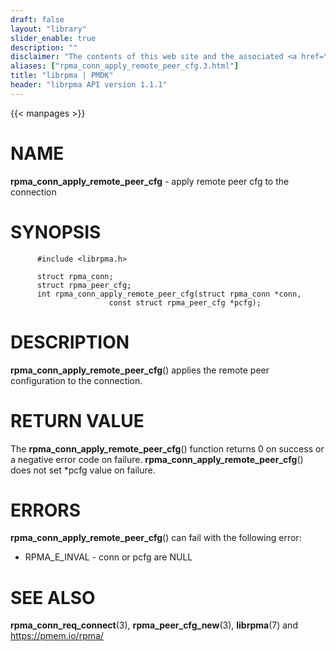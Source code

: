```yaml
---
draft: false
layout: "library"
slider_enable: true
description: ""
disclaimer: "The contents of this web site and the associated <a href=\"https://github.com/pmem\">GitHub repositories</a> are BSD-licensed open source."
aliases: ["rpma_conn_apply_remote_peer_cfg.3.html"]
title: "librpma | PMDK"
header: "librpma API version 1.1.1"
---
```

{{< manpages >}}

[comment]: <> (SPDX-License-Identifier: BSD-3-Clause)
[comment]: <> (Copyright 2020-2023, Intel Corporation)

# NAME

**rpma_conn_apply_remote_peer_cfg** - apply remote peer cfg to the
connection

# SYNOPSIS

          #include <librpma.h>

          struct rpma_conn;
          struct rpma_peer_cfg;
          int rpma_conn_apply_remote_peer_cfg(struct rpma_conn *conn,
                          const struct rpma_peer_cfg *pcfg);

# DESCRIPTION

**rpma_conn_apply_remote_peer_cfg**() applies the remote peer
configuration to the connection.

# RETURN VALUE

The **rpma_conn_apply_remote_peer_cfg**() function returns 0 on success
or a negative error code on failure.
**rpma_conn_apply_remote_peer_cfg**() does not set \*pcfg value on
failure.

# ERRORS

**rpma_conn_apply_remote_peer_cfg**() can fail with the following error:

-   RPMA_E\_INVAL - conn or pcfg are NULL

# SEE ALSO

**rpma_conn_req_connect**(3), **rpma_peer_cfg_new**(3), **librpma**(7)
and https://pmem.io/rpma/
